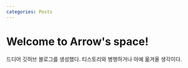 ```yaml
---
categories: Posts
---
```



# Welcome to Arrow's space!

드디어 깃허브 블로그를 생성했다.
티스토리와 병행하거나 아예 옮겨올 생각이다.
<!--stackedit_data:
eyJoaXN0b3J5IjpbLTE0OTUyNTQ3MDFdfQ==
-->
